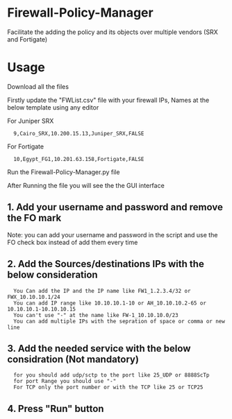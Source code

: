 # Firewall-Policy-Manager
Facilitate the adding the policy and its objects over multiple vendors (SRX and Fortigate) 


# Usage
 
 Download all the files
 
 Firstly update the "FWList.csv" file with your firewall IPs, Names at the below template using any editor
 
   For Juniper SRX
 
      9,Cairo_SRX,10.200.15.13,Juniper_SRX,FALSE
 
   For Fortigate
 
      10,Egypt_FG1,10.201.63.158,Fortigate,FALSE


Run the Firewall-Policy-Manager.py file


After Running the file you will see the the GUI interface

   ## 1. Add your username and password and remove the FO mark
   Note: you can add your username and password in the script and use the FO check box instead of add them every time
  
   ## 2. Add the Sources/destinations IPs with the below consideration
   
      You Can add the IP and the IP name like FW1_1.2.3.4/32 or FWX_10.10.10.1/24
      You can add IP range like 10.10.10.1-10 or AH_10.10.10.2-65 or 10.10.10.1-10.10.10.15
      You can't use "-" at the name like FW-1_10.10.10.0/23
      You can add multiple IPs with the sepration of space or comma or new line
     
   ## 3. Add the needed service with the below considration (Not mandatory)
     
      for you should add udp/sctp to the port like 25_UDP or 8888ScTp
      for port Range you should use "-"
      For TCP only the port number or with the TCP like 25 or TCP25

   ## 4. Press "Run" button
